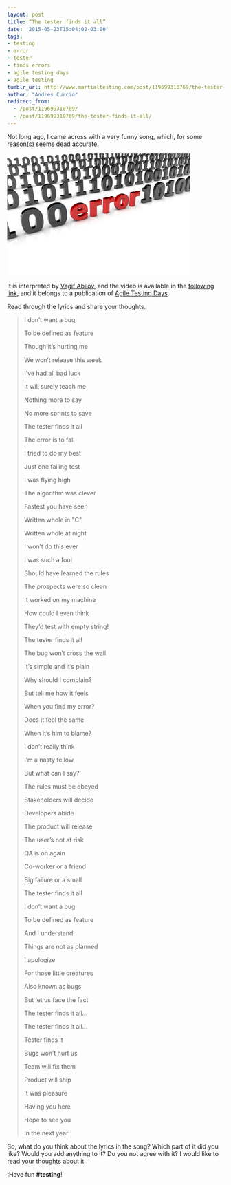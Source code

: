 ```yaml
---
layout: post
title: “The tester finds it all”
date: '2015-05-23T15:04:02-03:00'
tags:
- testing
- error
- tester
- finds errors
- agile testing days
- agile testing
tumblr_url: http://www.martialtesting.com/post/119699310769/the-tester-finds-it-all
author: "Andres Curcio"
redirect_from:
  - /post/119699310769/
  - /post/119699310769/the-tester-finds-it-all/
---
```

Not long ago, I came across with a very funny song, which, for some reason(s) seems dead accurate.

![Finds it all](/assets/media/error.jpg)


It is interpreted by [Vagif Abilov](https://twitter.com/ooobject), and the video is available in the [following link](https://www.youtube.com/watch?v=1TBzP0baOBM), and it belongs to a publication of [Agile Testing Days](http://www.agiletestingdays.com). 

Read through the lyrics and share your thoughts.


>I don’t want a bug
>
>To be defined as feature
>
>Though it’s hurting me
>
>We won’t release this week
>
>
>I’ve had all bad luck
>
>It will surely teach me
>
>Nothing more to say
>
>No more sprints to save
>
>
>The tester finds it all
>
>The error is to fall
>
>I tried to do my best
>
>Just one failing test
>
>
>I was flying high
>
>The algorithm was clever
>
>Fastest you have seen
>
>Written whole in "C"
>
>
>Written whole at night
>
>I won’t do this ever
>
>I was such a fool
>
>Should have learned the rules
>
>
>The prospects were so clean
>
>It worked on my machine
>
>How could I even think
>
>They‘d test with empty string!
>
>
>The tester finds it all
>
>The bug won’t cross the wall
>
>It’s simple and it’s plain
>
>Why should I complain?
>
>
>But tell me how it feels
>
>When you find my error?
>
>Does it feel the same
>
>When it’s him to blame?
>
>
>I don’t really think
>
>I’m a nasty fellow
>
>But what can I say?
>
>The rules must be obeyed
>
>
>Stakeholders will decide
>
>Developers abide
>
>The product will release
>
>The user’s not at risk
>
>
>QA is on again
>
>Co-worker or a friend
>
>Big failure or a small
>
>The tester finds it all
>
>
>I don’t want a bug
>
>To be defined as feature
>
>And I understand
>
>Things are not as planned
>
>
>I apologize
>
>For those little creatures
>
>Also known as bugs
>
>But let us face the fact
>
>
>The tester finds it all...
>
>The tester finds it all...
>
>
>Tester finds it
>
>Bugs won’t hurt us
>
>Team will fix them
>
>Product will ship
>
>
>It was pleasure
>
>Having you here
>
>Hope to see you
>
>In the next year


So, what do you think about the lyrics in the song? Which part of it did you like? Would you add anything to it? Do you not agree with it? I would like to read your thoughts about it.

¡Have fun **#testing**!
